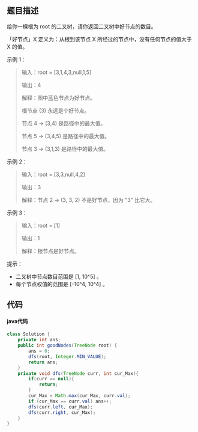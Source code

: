 ## 题目描述

给你一棵根为 root 的二叉树，请你返回二叉树中好节点的数目。

「好节点」X 定义为：从根到该节点 X 所经过的节点中，没有任何节点的值大于 X 的值。

 

示例 1：

> 输入：root = [3,1,4,3,null,1,5]
> 
> 输出：4
> 
> 解释：图中蓝色节点为好节点。
> 
> 根节点 (3) 永远是个好节点。
> 
> 节点 4 -> (3,4) 是路径中的最大值。
> 
> 节点 5 -> (3,4,5) 是路径中的最大值。
> 
> 节点 3 -> (3,1,3) 是路径中的最大值。

示例 2：

> 输入：root = [3,3,null,4,2]
> 
> 输出：3
> 
> 解释：节点 2 -> (3, 3, 2) 不是好节点，因为 "3" 比它大。

示例 3：

> 输入：root = [1]
> 
> 输出：1
> 
> 解释：根节点是好节点。

 

提示：

-    二叉树中节点数目范围是 [1, 10^5] 。
-    每个节点权值的范围是 [-10^4, 10^4] 。

## 代码

#### java代码

```` java
class Solution {
    private int ans;
    public int goodNodes(TreeNode root) {
        ans = 0;
        dfs(root, Integer.MIN_VALUE);
        return ans;
    }
    private void dfs(TreeNode curr, int cur_Max){
        if(curr == null){
            return;
        }
        cur_Max = Math.max(cur_Max, curr.val);
        if (cur_Max == curr.val) ans++;  
        dfs(curr.left, cur_Max);
        dfs(curr.right, cur_Max);
    }
}
````
